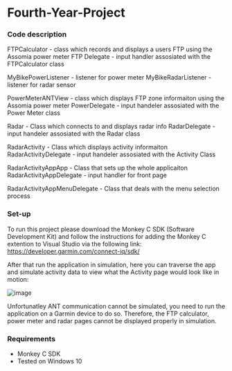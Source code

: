 # Fourth-Year-Project

### Code description

FTPCalculator - class which records and displays a users FTP using the Assomia power meter
FTP Delegate - input handler assosiated with the FTPCalculator class

MyBikePowerListener - listener for power meter
MyBikeRadarListener - listener for radar sensor

PowerMeterANTView - class which displays FTP zone informaiton using the Assomia power meter
PowerDelegate - input handeler assosiated with the Power Meter class

Radar - Class which connects to and displays radar info
RadarDelegate - input handeler assosiated with the Radar class

RadarActivity - Class which displays activity informaiton
RadarActivityDelegate - input handeler assosiated with the Activity Class

RadarActivityAppApp - Class that sets up the whole applicaiton
RadarActivityAppDelegate - input handler for front page

RadarActivityAppMenuDelegate - Class that deals with the menu selection process

### Set-up

To run this project please download the Monkey C SDK (Software Development Kit) and follow the instructions for adding the Monkey C extention to Visual Studio via the following link:
https://developer.garmin.com/connect-iq/sdk/

After that run the application in simulation, here you can traverse the app and simulate activity data to view what the Activity page would look like in motion:

![image](https://user-images.githubusercontent.com/59978449/160699946-55e6d65b-0278-464c-a6b1-d0931e6b80d4.png)

Unfortunatley ANT communication cannot be simulated, you need to run the application on a Garmin device to do so. Therefore, the FTP calculator, power meter and radar pages cannot be displayed properly in simulation.

### Requirements

* Monkey C SDK
* Tested on Windows 10
